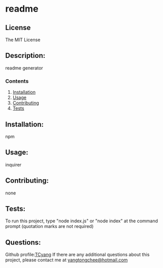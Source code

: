 
  
  # readme

  ## License
  The MIT License
  
  ## Description: 
  readme generator

  ### Contents
  1.  [Installation](#installation)
  2.  [Usage](#usage)
  3.  [Contributing](#contributing)
  4.  [Tests](#tests)
  
  ## Installation:  
  npm

  ## Usage:
  inquirer

  ## Contributing:
  none

  ## Tests:
  To run this project, type "node index.js" or "node index" at the command prompt (quotation marks are not required)

  ## Questions:
  Github profile:[TCyang](#https://github.com/TCyang)
  If there are any additional questions about this project, please contact me at [yangtongchee@hotmail.com](#yangtongchee@hotmail.com)

  